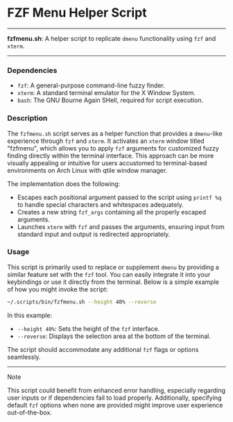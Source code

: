 # FZF Menu Helper Script

---

**fzfmenu.sh**: A helper script to replicate `dmenu` functionality using `fzf` and `xterm`.

---

### Dependencies

- `fzf`: A general-purpose command-line fuzzy finder.
- `xterm`: A standard terminal emulator for the X Window System.
- `bash`: The GNU Bourne Again SHell, required for script execution.

### Description

The `fzfmenu.sh` script serves as a helper function that provides a `dmenu`-like experience through `fzf` and `xterm`. It activates an `xterm` window titled "fzfmenu", which allows you to apply `fzf` arguments for customized fuzzy finding directly within the terminal interface. This approach can be more visually appealing or intuitive for users accustomed to terminal-based environments on Arch Linux with qtile window manager.

The implementation does the following:
- Escapes each positional argument passed to the script using `printf %q` to handle special characters and whitespaces adequately.
- Creates a new string `fzf_args` containing all the properly escaped arguments.
- Launches `xterm` with `fzf` and passes the arguments, ensuring input from standard input and output is redirected appropriately.

### Usage

This script is primarily used to replace or supplement `dmenu` by providing a similar feature set with the `fzf` tool. You can easily integrate it into your keybindings or use it directly from the terminal. Below is a simple example of how you might invoke the script:

```bash
~/.scripts/bin/fzfmenu.sh --height 40% --reverse
```

In this example:
- `--height 40%`: Sets the height of the `fzf` interface.
- `--reverse`: Displays the selection area at the bottom of the terminal.

The script should accommodate any additional `fzf` flags or options seamlessly.

---

> [!NOTE]
> This script could benefit from enhanced error handling, especially regarding user inputs or if dependencies fail to load properly. Additionally, specifying default `fzf` options when none are provided might improve user experience out-of-the-box.